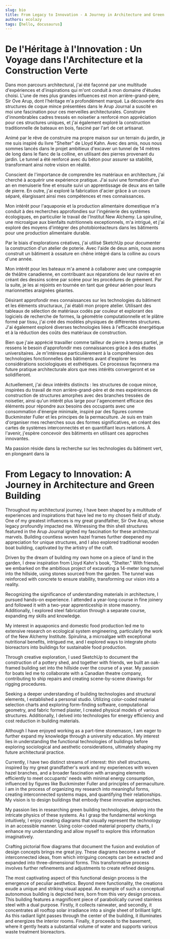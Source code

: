 ```yaml
---
slug: bio
title: From Legacy to Innovation - A Journey in Architecture and Green Building
authors: ecolazy
tags: [hello, docusaurus]
---
```


# De l'Héritage à l'Innovation : Un Voyage dans l'Architecture et la Construction Verte

Dans mon parcours architectural, j'ai été façonné par une multitude d'expériences et d'inspirations qui m'ont conduit à mon domaine d'études choisi. L'une de mes plus grandes influences est mon arrière-grand-père, Sir Ove Arup, dont l'héritage m'a profondément marqué. La découverte des structures de coque mince présentées dans le Arup Journal a suscité en moi une fascination pour ces merveilles architecturales. Construire d'innombrables cadres tressés en noisetier a renforcé mon appréciation pour ces structures uniques, et j'ai également exploré la construction traditionnelle de bateaux en bois, fasciné par l'art de cet artisanat.

Animé par le rêve de construire ma propre maison sur un terrain du jardin, je me suis inspiré du livre "Shelter" de Lloyd Kahn. Avec des amis, nous nous sommes lancés dans le projet ambitieux d'excaver un tunnel de 14 mètres de long dans le flanc de la colline, en utilisant des pierres provenant du jardin. Le tunnel a été renforcé avec du béton pour assurer sa stabilité, transformant ainsi notre vision en réalité.

Conscient de l'importance de comprendre les matériaux en architecture, j'ai cherché à acquérir une expérience pratique. J'ai suivi une formation d'un an en menuiserie fine et ensuite suivi un apprentissage de deux ans en taille de pierre. En outre, j'ai exploré la fabrication d'acier grâce à un cours séparé, élargissant ainsi mes compétences et mes connaissances.

Mon intérêt pour l'aquaponie et la production alimentaire domestique m'a conduit à des recherches approfondies sur l'ingénierie des systèmes écologiques, en particulier le travail de l'Institut New Alchemy. La spiruline, une microalgue aux bienfaits nutritionnels exceptionnels, m'a intrigué, et j'ai exploré des moyens d'intégrer des photobioréacteurs dans les bâtiments pour une production alimentaire durable.

Par le biais d'explorations créatives, j'ai utilisé SketchUp pour documenter la construction d'un atelier de poterie. Avec l'aide de deux amis, nous avons construit un bâtiment à ossature en chêne intégré dans la colline au cours d'une année.

Mon intérêt pour les bateaux m'a amené à collaborer avec une compagnie de théâtre canadienne, en contribuant aux réparations de leur navire et en créant des dessins scène par scène pour les procédures de gréement. Par la suite, je les ai rejoints en tournée en tant que gréeur aérien pour leurs marionnettes araignées géantes.

Désirant approfondir mes connaissances sur les technologies du bâtiment et les éléments structuraux, j'ai établi mon propre atelier. Utilisant des tableaux de sélection de matériaux codés par couleur et explorant des logiciels de recherche de formes, la géométrie computationnelle et le plâtre formé par tissu, j'ai créé des modèles physiques de différentes structures. J'ai également exploré diverses technologies liées à l'efficacité énergétique et à la réduction des coûts des matériaux de construction.

Bien que j'aie apprécié travailler comme tailleur de pierre à temps partiel, je ressens le besoin d'approfondir mes connaissances grâce à des études universitaires. Je m'intéresse particulièrement à la compréhension des technologies fonctionnelles des bâtiments avant d'explorer les considérations sociologiques et esthétiques. Ce processus façonnera ma future pratique architecturale alors que mes intérêts convergeront et se solidifieront.

Actuellement, j'ai deux intérêts distincts : les structures de coque mince, inspirées du travail de mon arrière-grand-père et de mes expériences de construction de structures amorphes avec des branches tressées de noisetier, ainsi qu'un intérêt plus large pour l'agencement efficace des éléments pour répondre aux besoins des occupants avec une consommation d'énergie minimale, inspiré par des figures comme Buckminster Fuller et les principes de la permaculture. Je suis en train d'organiser mes recherches sous des formes significatives, en créant des cartes de systèmes interconnectés et en quantifiant leurs relations. À l'avenir, j'espère concevoir des bâtiments en utilisant ces approches innovantes.

Ma passion réside dans la recherche sur les technologies du bâtiment vert, en plongeant dans la






# From Legacy to Innovation: A Journey in Architecture and Green Building

Throughout my architectural journey, I have been shaped by a multitude of experiences and inspirations that have led me to my chosen field of study. One of my greatest influences is my great grandfather, Sir Ove Arup, whose legacy profoundly impacted me. Witnessing the thin shell structures featured in the Arup Journal ignited my fascination for these architectural marvels. Building countless woven hazel frames further deepened my appreciation for unique structures, and I also explored traditional wooden boat building, captivated by the artistry of the craft.

Driven by the dream of building my own home on a piece of land in the garden, I drew inspiration from Lloyd Kahn's book, "Shelter." With friends, we embarked on the ambitious project of excavating a 14-meter long tunnel into the hillside, using stones sourced from the garden. The tunnel was reinforced with concrete to ensure stability, transforming our vision into a reality.

Recognizing the significance of understanding materials in architecture, I pursued hands-on experience. I attended a year-long course in fine joinery and followed it with a two-year apprenticeship in stone masonry. Additionally, I explored steel fabrication through a separate course, expanding my skills and knowledge.

My interest in aquaponics and domestic food production led me to extensive research on ecological system engineering, particularly the work of the New Alchemy Institute. Spirulina, a microalgae with exceptional nutritional benefits, intrigued me, and I explored ways to integrate photo bioreactors into buildings for sustainable food production.

Through creative exploration, I used SketchUp to document the construction of a pottery shed, and together with friends, we built an oak-framed building set into the hillside over the course of a year. My passion for boats led me to collaborate with a Canadian theatre company, contributing to ship repairs and creating scene-by-scene drawings for rigging procedures.

Seeking a deeper understanding of building technologies and structural elements, I established a personal studio. Utilizing color-coded material selection charts and exploring form-finding software, computational geometry, and fabric formed plaster, I created physical models of various structures. Additionally, I delved into technologies for energy efficiency and cost reduction in building materials.

Although I have enjoyed working as a part-time stonemason, I am eager to further expand my knowledge through a university education. My interest lies in understanding the functional technologies of buildings before exploring sociological and aesthetic considerations, ultimately shaping my future architectural practice.

Currently, I have two distinct streams of interest: thin shell structures, inspired by my great grandfather's work and my experiences with woven hazel branches, and a broader fascination with arranging elements efficiently to meet occupants' needs with minimal energy consumption, influenced by figures like Buckminster Fuller and principles of permaculture. I am in the process of organizing my research into meaningful forms, creating interconnected systems maps, and quantifying their relationships. My vision is to design buildings that embody these innovative approaches.

My passion lies in researching green building technologies, delving into the intricate physics of these systems. As I grasp the fundamental workings intuitively, I enjoy creating diagrams that visually represent the technology in an accessible manner. Using color-coded material property charts, I enhance my understanding and allow myself to explore this information imaginatively.

Crafting pictorial flow diagrams that document the fusion and evolution of design concepts brings me great joy. These diagrams become a web of interconnected ideas, from which intriguing concepts can be extracted and expanded into three-dimensional forms. This transformative process involves further refinements and adjustments to create refined designs.

The most captivating aspect of this functional design process is the emergence of peculiar aesthetics. Beyond mere functionality, the creations exude a unique and striking visual appeal. An example of such a conceptual autonomous building is depicted here, born from this very design process. This building features a magnificent piece of parabolically curved stainless steel with a dual purpose. Firstly, it collects rainwater, and secondly, it concentrates all rooftop solar irradiance into a single sheet of brilliant light. As this radiant light passes through the center of the building, it illuminates and energizes the interior rooms. Finally, it proceeds to the basement, where it gently heats a substantial volume of water and supports various waste treatment bioreactors.




